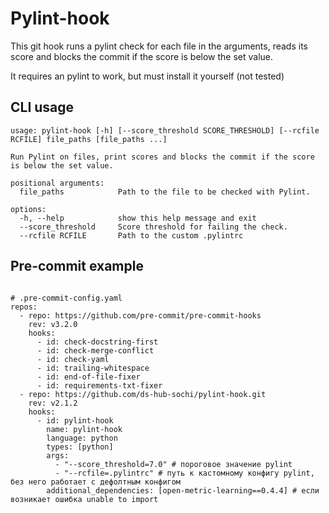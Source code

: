 # Pylint-hook

This git hook runs a pylint check for each file in the arguments, reads its score and blocks the commit if the score is below the set value.

It requires an pylint to work, but must install it yourself (not tested)

## CLI usage

```
usage: pylint-hook [-h] [--score_threshold SCORE_THRESHOLD] [--rcfile RCFILE] file_paths [file_paths ...]

Run Pylint on files, print scores and blocks the commit if the score is below the set value.

positional arguments:
  file_paths            Path to the file to be checked with Pylint.

options:
  -h, --help            show this help message and exit
  --score_threshold     Score threshold for failing the check.
  --rcfile RCFILE       Path to the custom .pylintrc

```

## Pre-commit example

```

# .pre-commit-config.yaml
repos:
  - repo: https://github.com/pre-commit/pre-commit-hooks
    rev: v3.2.0
    hooks:
      - id: check-docstring-first
      - id: check-merge-conflict
      - id: check-yaml
      - id: trailing-whitespace
      - id: end-of-file-fixer
      - id: requirements-txt-fixer
  - repo: https://github.com/ds-hub-sochi/pylint-hook.git
    rev: v2.1.2
    hooks:
      - id: pylint-hook
        name: pylint-hook
        language: python
        types: [python]
        args:
          - "--score_threshold=7.0" # пороговое значение pylint
          - "--rcfile=.pylintrc" # путь к кастомному конфигу pylint, без него работает с дефолтным конфигом
        additional_dependencies: [open-metric-learning==0.4.4] # если возникает ошибка unable to import

```
